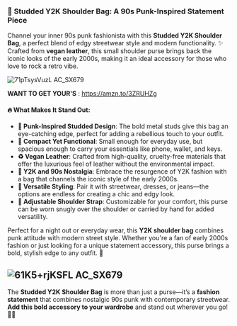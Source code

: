 ### 👜 **Studded Y2K Shoulder Bag: A 90s Punk-Inspired Statement Piece**

Channel your inner 90s punk fashionista with this **Studded Y2K Shoulder Bag**, a perfect blend of edgy streetwear style and modern functionality. ✨ Crafted from **vegan leather**, this small shoulder purse brings back the iconic looks of the early 2000s, making it an ideal accessory for those who love to rock a retro vibe.

![71pTsysVuzL _AC_SX679_](https://github.com/user-attachments/assets/738e4007-2931-4516-bd0d-5748505f2e92)

**WANT TO GET YOUR'S** : https://amzn.to/3ZRUHZg

#### 🔥 **What Makes It Stand Out**:
- **🔩 Punk-Inspired Studded Design**: The bold metal studs give this bag an eye-catching edge, perfect for adding a rebellious touch to your outfit.
- **👜 Compact Yet Functional**: Small enough for everyday use, but spacious enough to carry your essentials like phone, wallet, and keys.
- **♻️ Vegan Leather**: Crafted from high-quality, cruelty-free materials that offer the luxurious feel of leather without the environmental impact.
- **🎸 Y2K and 90s Nostalgia**: Embrace the resurgence of Y2K fashion with a bag that channels the iconic style of the early 2000s.
- **🎯 Versatile Styling**: Pair it with streetwear, dresses, or jeans—the options are endless for creating a chic and edgy look.
- **🖤 Adjustable Shoulder Strap**: Customizable for your comfort, this purse can be worn snugly over the shoulder or carried by hand for added versatility.

Perfect for a night out or everyday wear, this **Y2K shoulder bag** combines punk attitude with modern street style. Whether you're a fan of early 2000s fashion or just looking for a unique statement accessory, this purse brings a bold, stylish edge to any outfit. 🖤

![61K5+rjKSFL _AC_SX679_](https://github.com/user-attachments/assets/5fe5d1be-3777-43e9-85c6-d0b8f7c70ab5)
---

The **Studded Y2K Shoulder Bag** is more than just a purse—it’s a **fashion statement** that combines nostalgic 90s punk with contemporary streetwear. **Add this bold accessory to your wardrobe** and stand out wherever you go! 🌟👜
